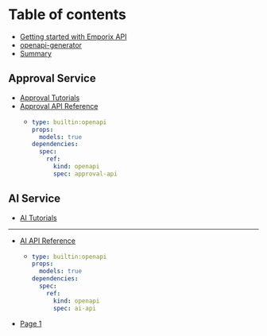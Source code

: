# Table of contents

* [Getting started with Emporix API](README.md)
* [openapi-generator](openapi-generator.md)
* [Summary](summary.md)

## Approval Service

* [Approval Tutorials](approval-service/approval.md)
* [Approval API Reference](approval-service/approval-api-reference/README.md)
  * ```yaml
    type: builtin:openapi
    props:
      models: true
    dependencies:
      spec:
        ref:
          kind: openapi
          spec: approval-api
    ```

## AI Service

* [AI Tutorials](ai-service/ai-tutorial.md)

***

* [AI API Reference](ai-api-reference/README.md)
  * ```yaml
    type: builtin:openapi
    props:
      models: true
    dependencies:
      spec:
        ref:
          kind: openapi
          spec: ai-api
    ```
* [Page 1](page-1.md)
